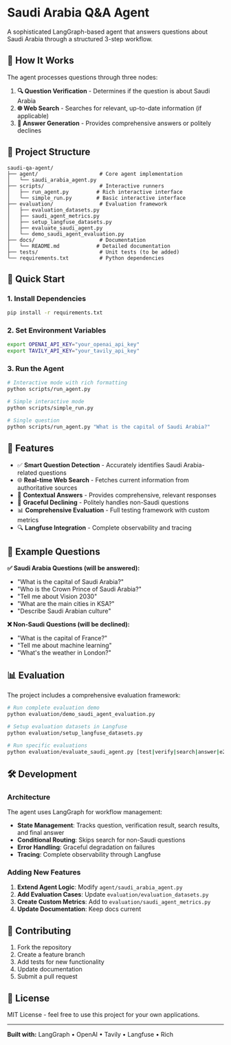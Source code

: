 # Saudi Arabia Q&A Agent

A sophisticated LangGraph-based agent that answers questions about Saudi Arabia through a structured 3-step workflow.

## 🤖 How It Works

The agent processes questions through three nodes:

1. **🔍 Question Verification** - Determines if the question is about Saudi Arabia
2. **🌐 Web Search** - Searches for relevant, up-to-date information (if applicable)
3. **💬 Answer Generation** - Provides comprehensive answers or politely declines

## 📁 Project Structure

```
saudi-qa-agent/
├── agent/                    # Core agent implementation
│   └── saudi_arabia_agent.py
├── scripts/                  # Interactive runners
│   ├── run_agent.py         # Rich interactive interface
│   └── simple_run.py        # Basic interactive interface
├── evaluation/               # Evaluation framework
│   ├── evaluation_datasets.py
│   ├── saudi_agent_metrics.py
│   ├── setup_langfuse_datasets.py
│   ├── evaluate_saudi_agent.py
│   └── demo_saudi_agent_evaluation.py
├── docs/                     # Documentation
│   └── README.md            # Detailed documentation
├── tests/                    # Unit tests (to be added)
└── requirements.txt          # Python dependencies
```

## 🚀 Quick Start

### 1. Install Dependencies
```bash
pip install -r requirements.txt
```

### 2. Set Environment Variables
```bash
export OPENAI_API_KEY="your_openai_api_key"
export TAVILY_API_KEY="your_tavily_api_key"
```

### 3. Run the Agent
```bash
# Interactive mode with rich formatting
python scripts/run_agent.py

# Simple interactive mode
python scripts/simple_run.py

# Single question
python scripts/run_agent.py "What is the capital of Saudi Arabia?"
```

## 🔧 Features

- ✅ **Smart Question Detection** - Accurately identifies Saudi Arabia-related questions
- 🌐 **Real-time Web Search** - Fetches current information from authoritative sources
- 🎯 **Contextual Answers** - Provides comprehensive, relevant responses
- 🚫 **Graceful Declining** - Politely handles non-Saudi questions
- 📊 **Comprehensive Evaluation** - Full testing framework with custom metrics
- 🔍 **Langfuse Integration** - Complete observability and tracing

## 💬 Example Questions

**✅ Saudi Arabia Questions (will be answered):**
- "What is the capital of Saudi Arabia?"
- "Who is the Crown Prince of Saudi Arabia?"
- "Tell me about Vision 2030"
- "What are the main cities in KSA?"
- "Describe Saudi Arabian culture"

**❌ Non-Saudi Questions (will be declined):**
- "What is the capital of France?"
- "Tell me about machine learning"
- "What's the weather in London?"

## 📊 Evaluation

The project includes a comprehensive evaluation framework:

```bash
# Run complete evaluation demo
python evaluation/demo_saudi_agent_evaluation.py

# Setup evaluation datasets in Langfuse
python evaluation/setup_langfuse_datasets.py

# Run specific evaluations
python evaluation/evaluate_saudi_agent.py [test|verify|search|answer|e2e|full]
```

## 🛠️ Development

### Architecture

The agent uses LangGraph for workflow management:
- **State Management**: Tracks question, verification result, search results, and final answer
- **Conditional Routing**: Skips search for non-Saudi questions
- **Error Handling**: Graceful degradation on failures
- **Tracing**: Complete observability through Langfuse

### Adding New Features

1. **Extend Agent Logic**: Modify `agent/saudi_arabia_agent.py`
2. **Add Evaluation Cases**: Update `evaluation/evaluation_datasets.py`
3. **Create Custom Metrics**: Add to `evaluation/saudi_agent_metrics.py`
4. **Update Documentation**: Keep docs current

## 🤝 Contributing

1. Fork the repository
2. Create a feature branch
3. Add tests for new functionality
4. Update documentation
5. Submit a pull request

## 📄 License

MIT License - feel free to use this project for your own applications.

---

**Built with:** LangGraph • OpenAI • Tavily • Langfuse • Rich